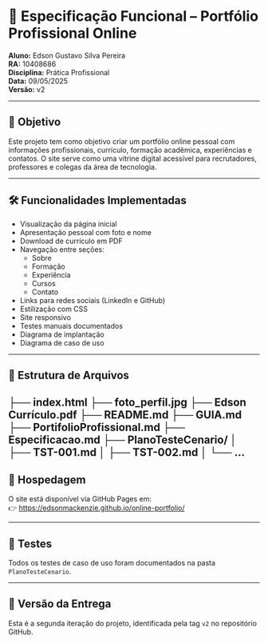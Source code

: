 # 📄 Especificação Funcional – Portfólio Profissional Online

**Aluno:** Edson Gustavo Silva Pereira  
**RA:** 10408686  
**Disciplina:** Prática Profissional  
**Data:** 09/05/2025  
**Versão:** v2

---

## 🎯 Objetivo

Este projeto tem como objetivo criar um portfólio online pessoal com informações profissionais, currículo, formação acadêmica, experiências e contatos. O site serve como uma vitrine digital acessível para recrutadores, professores e colegas da área de tecnologia.

---

## 🛠️ Funcionalidades Implementadas

- Visualização da página inicial
- Apresentação pessoal com foto e nome
- Download de currículo em PDF
- Navegação entre seções:
  - Sobre
  - Formação
  - Experiência
  - Cursos
  - Contato
- Links para redes sociais (LinkedIn e GitHub)
- Estilização com CSS
- Site responsivo
- Testes manuais documentados
- Diagrama de implantação
- Diagrama de caso de uso

---

## 📁 Estrutura de Arquivos
├── index.html
├── foto_perfil.jpg
├── Edson Currículo.pdf
├── README.md
├── GUIA.md
├── PortifolioProfissional.md
├── Especificacao.md
├── PlanoTesteCenario/
│ ├── TST-001.md
│ ├── TST-002.md
│ └── ...
---

## 🔗 Hospedagem

O site está disponível via GitHub Pages em:  
👉 https://edsonmackenzie.github.io/online-portfolio/

---

## 🧪 Testes

Todos os testes de caso de uso foram documentados na pasta `PlanoTesteCenario`.

---

## 📌 Versão da Entrega

Esta é a segunda iteração do projeto, identificada pela tag `v2` no repositório GitHub.


